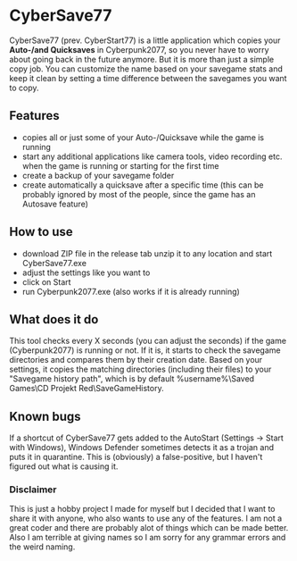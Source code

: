 # CyberSave77 

CyberSave77 (prev. CyberStart77) is a little application which copies your **Auto-/and Quicksaves** in Cyberpunk2077, so you never have to worry about going back in the future anymore. But it is more than just a simple copy job. You can customize the name based on your savegame stats and keep it clean by setting a time difference between the savegames you want to copy.

## Features
- copies all or just some of your Auto-/Quicksave while the game is running
- start any additional applications like camera tools, video recording  etc. when the game is running or starting for the first time
- create a backup of your savegame folder
- create automatically a quicksave after a specific time (this can be probably ignored by most of the people, since the game has an Autosave feature)
## How to use
- download ZIP file in the release tab unzip it to any location and start CyberSave77.exe
- adjust the settings like you want to
- click on Start
- run Cyberpunk2077.exe (also works if it is already running)

## What does it do 
This tool checks every X seconds (you can adjust the seconds) if the game (Cyberpunk2077) is running or not. If it is, it starts to check the savegame directories and compares them by their creation date. Based on your settings, it copies the matching directories (including their files) to your "Savegame history path", which is by default %username%\Saved Games\CD Projekt Red\SaveGameHistory.

## Known bugs
If a shortcut of CyberSave77 gets added to the AutoStart (Settings -> Start with Windows), Windows Defender sometimes detects it as a trojan and puts it in quarantine. This is (obviously) a false-positive, but I haven't figured out what is causing it. <br>


### Disclaimer
This is just a hobby project I made for myself but I decided that I want to share it with anyone, who also wants to use any of the features. I am not a great coder and there are probably alot of things which can be made better. Also I am terrible at giving names so I am sorry for any grammar errors and the weird naming.
